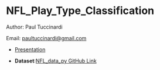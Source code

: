# NFL_Play_Type_Classification

Author: Paul Tuccinardi

Email: paultuccinardi@gmail.com


- [Presentation]([https://docs.google.com/presentation/d/1w1ChaPVgzuzy1UKAroObuFYV43lK81vZ/edit?usp=sharing&ouid=117737363277517090725&rtpof=true&sd=true](https://docs.google.com/presentation/d/1XdqbENslfI0Xlb9LvI7pxhbnrJYTUn9IyHMeEUtnppA/edit?usp=sharing))

- **Dataset**:[NFL_data_py GitHub Link](https://github.com/nflverse/nfl_data_py)
